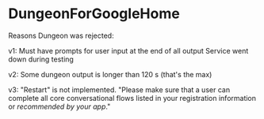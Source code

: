 # DungeonForGoogleHome

Reasons Dungeon was rejected:

v1:
Must have prompts for user input at the end of all output
Service went down during testing

v2:
Some dungeon output is longer than 120 s (that's the max)

v3:
"Restart" is not implemented. "Please make sure that a user can complete all core conversational flows listed in your registration information or *recommended by your app*."
